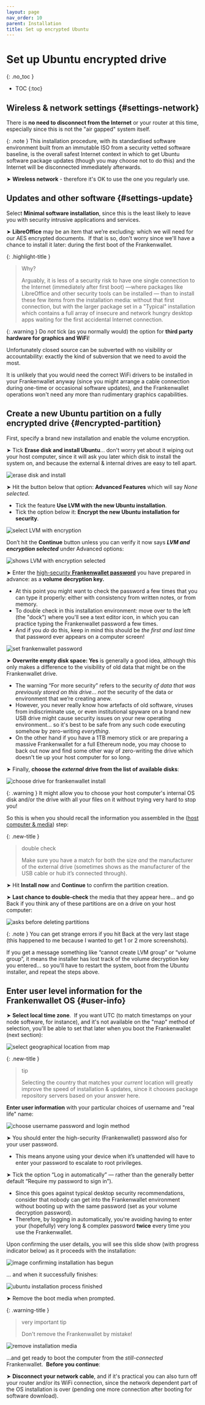 ```yaml
---
layout: page
nav_order: 10
parent: Installation
title: Set up encrypted Ubuntu
---
```

# Set up Ubuntu encrypted drive
{: .no_toc }
- TOC
{:toc}

## Wireless & network settings {#settings-network}

There is **no need to disconnect from the Internet** or your router at this time, especially since this is not the "air gapped" system itself.

{: .note }
This installation procedure, with its standardised software environment built from an immutable ISO from a security vetted software baseline, is the overall safest Internet context in which to get Ubuntu software package updates (though you may choose not to do this) and the Internet will be disconnected immediately afterwards.

➤ **Wireless network** - therefore it's OK to use the one you regularly use.

## Updates and other software {#settings-update}

Select **Minimal software installation**, since this is the least likely to leave you with security intrusive applications and services.

➤ **LibreOffice** may be an item that we’re excluding: which we will need for our AES encrypted documents.  If that is so, don't worry since we'll have a chance to install it later: during the first boot of the Frankenwallet.

{: .highlight-title }
> Why?
>
> Arguably, it is less of a security risk to have one single connection to the Internet (immediately after first boot) —where packages like LibreOffice and other security tools can be installed — than to install these few items from the installation media: without that first connection, but with the larger package set in a "Typical" installation which contains a full array of insecure and network hungry desktop apps waiting for the first accidental Internet connection.

{: .warning }
Do *not* tick (as you normally would) the option for **third party hardware for graphics and WiFi**!

Unfortunately closed source can be subverted with no visibility or accountability: exactly the kind of subversion that we need to avoid the most.

It is unlikely that you would need the correct WiFi drivers to be installed in your Frankenwallet anyway (since you might arrange a cable connection during one-time or occasional software updates), and the Frankenwallet operations won't need any more than rudimentary graphics capabilities.

## Create a new Ubuntu partition on a fully encrypted drive {#encrypted-partition}

First, specify a brand new installation and enable the volume encryption.

➤ Tick **Erase disk and install Ubuntu**… don't worry yet about it wiping out your host computer, since it will ask you later which disk to install the system on, and because the external & internal drives are easy to tell apart.

![erase disk and install](/assets/images/011-erase-disk-and-install_cam.jpg)

➤ Hit the button below that option: **Advanced Features** which will say *None selected*.

- Tick the feature **Use LVM with the new Ubuntu installation**.
- Tick the option below it: **Encrypt the new Ubuntu installation for security**.

![select LVM with encryption](/assets/images/012-select-LVM-with-encryption_cam.jpg)

Don’t hit the **Continue** button unless you can verify it now says ***LVM and encryption selected*** under Advanced options:

![shows LVM with encryption selected](/assets/images/013-LVM-with-enryption-selected_cam.jpg)

➤ Enter the [high-security **Frankenwallet password**](/prepare/password-high) you have prepared in advance: as a **volume decryption key.**

- At this point you might want to check the password a few times that you can type it properly: either with consistency from written notes, or from memory.
- To double check in this installation environment: move over to the left (the "dock") where you'll see a text editor icon, in which you can practice typing the Frankenwallet password a few times.
- And if you *do* do this, keep in mind this should be *the first and last time* that password ever appears on a computer screen!

![set frankenwallet password](/assets/images/014-choose-volume-key_cam.jpg)

➤ **Overwrite empty disk space: Yes** is generally a good idea, although this only makes a difference to the visibility of old data that might be on the Frankenwallet drive.

- The warning “For more security” refers to the security *of data that was *previously* stored on this drive*… *not* the security of the data or environment that we’re creating anew.
- However, you never really know how artefacts of old software, viruses from indiscriminate use, or even institutional spyware on a brand new USB drive might cause security issues on your new operating environment… so it's best to be safe from any such code executing somehow by zero-writing *everything*.
- On the other hand if you have a 1TB memory stick or are preparing a massive Frankenwallet for a full Ethereum node, you may choose to back out now and find some other way of zero-writing the drive which doesn't tie up your host computer for so long.

➤ Finally, **choose the** ***external*** **drive from the list of available disks**:

![choose drive for frankenwallet install](/assets/images/015-choose-drive_cam.jpg)

{: .warning }
It might allow you to choose your host computer's internal OS disk and/or the drive with all your files on it without trying very hard to stop you!

So this is when you should recall the information you assembled in the ([host computer & media](/prepare/computer)) step:

{: .new-title }
> double check
>
> Make sure you have a match for both the size *and* the manufacturer of the external drive (sometimes shows as the manufacturer of the USB cable or hub it’s connected through).

➤ Hit **Install now** and **Continue** to confirm the partition creation.

➤ **Last chance to double-check** the media that they appear here… and go Back if you think any of these partitions are on a drive on your host computer:

![asks before deleting partitions](/assets/images/016-confirm-delete-old-partitions_cam.jpg)

{: .note }
You can get strange errors if you hit Back at the very last stage (this happened to me because I wanted to get 1 or 2 more screenshots).

If you get a message something like “cannot create LVM group” or “volume group”, it means the installer has lost track of the volume decryption key you entered… so you'll have to restart the system, boot from the Ubuntu installer, and repeat the steps above.

## Enter user level information for the Frankenwallet OS {#user-info}

➤ **Select local time zone**.  If you want UTC (to match timestamps on your node software, for instance), and it's not available on the "map" method of selection, you'll be able to set that later when you boot the Frankenwallet (next section):

![select geographical location from map](/assets/images/017-select-country-and-time-zone_cam.jpg)

{: .new-title }
> tip
>
> Selecting the country that matches your *current* location will greatly improve the speed of installation & updates, since it chooses package repository servers based on your answer here.

**Enter user information** with your particular choices of username and "real life" name:

![choose username password and login method](/assets/images/018-set-user-and-login-details_cam.jpg)

➤ You should enter the high-security (Frankenwallet) password also for your user password.

- This means anyone using your device when it’s unattended will have to enter your password to escalate to root privileges.

➤ Tick the option “Log in automatically” — rather than the generally better default “Require my password to sign in”).

- Since this goes against typical desktop security recommendations, consider that nobody can get into the Frankenwallet environment without booting up with the same password (set as your volume decryption password).
- Therefore, by logging in automatically, you're avoiding having to enter your (hopefully) very long & complex password **twice** every time you use the Frankenwallet.

Upon confirming the user details, you will see this slide show (with progress indicator below) as it proceeds with the installation:

![image confirming installation has begun](/assets/images/019-installation-under-way_cam.jpg)

… and when it successfully finishes:

![ubuntu installation process finished](/assets/images/020-installation-complete_cam.jpg)

➤ Remove the boot media when prompted.

{: .warning-title }
> very important tip
>
> Don't remove the Frankenwallet by mistake!

![remove installation media](/assets/images/021-remove-install-media_cam.jpg)

...and get ready to boot the computer from the _still-connected_ Frankenwallet.  **Before you continue**:

➤ **Disconnect your network cable**, and if it's practical you can also turn off your router and/or its WiFi connection, since the network dependent part of the OS installation is over (pending one more connection after booting for software download).

